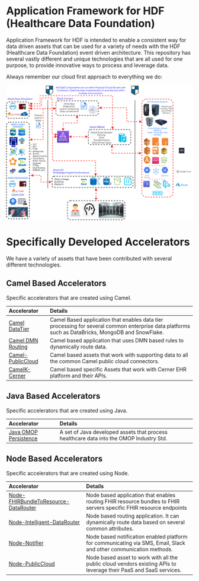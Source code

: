 # Application Framework for HDF (Healthcare Data Foundation)
Application Framework for HDF is intended to enable a consistent way for data driven assets that 
can be used for a variety of needs with the HDF (Healthcare Data Foundation) event driven architecture. This repository has several vastly different and unique technologies that are all used
for one purpose, to provide innovative ways to process and leverage data.

Always remember our cloud first approach to everything we do: <br/>

![iDaaS Data Flow - Detailed.png](https://github.com/Project-Herophilus/Project-Herophilus-Assets/blob/main/images/iDaaS-Platform/Implementations-Gen-CloudAgnostic.png)
<br/>


# Specifically Developed Accelerators
We have a variety of assets that have been contributed with several different technologies.

## Camel Based Accelerators
Specific accelerators that are created using Camel.

| Accelerator                                                                                                           | Details                                                                                                                                           |
|:----------------------------------------------------------------------------------------------------------------------|:--------------------------------------------------------------------------------------------------------------------------------------------------| 
| [Camel DataTier](https://github.com/Project-Herophilus/iDaaS-DREaM/tree/main/Camel-DataTier)              | Camel Based application that enables data tier processing for several common enterprise data platforms such as DataBricks, MongoDB and SnowFlake. |
| [Camel DMN Routing](https://github.com/Project-Herophilus/iDaaS-DREaM/tree/main/Camel-DMN-DataRouting)                | Camel based application that uses DMN based rules to dynamically route data.                                                                      |
| [Camel-PublicCloud](https://github.com/Project-Herophilus/iDaaS-DREaM/tree/main/Camel-PublicCloud) | Camel based assets that work with supporting data to all the common Camel public cloud connectors.                                                |
| [CamelK-Cerner](https://github.com/Project-Herophilus/iDaaS-DREaM/tree/main/CamelK-Cerner)     | Camel based specific Assets that work with Cerner EHR platform and their APIs.                                                                    |

## Java Based Accelerators
Specific accelerators that are created using Java.

| Accelerator                              | Details |
|:-----------------------------------------|:----------------------------| 
|[Java OMOP Persistence](https://github.com/Project-Herophilus/iDaaS-DREaM/tree/main/Java-OMOP-DataPersistence)|A set of Java developed assets that process healthcare data into the OMOP Industry Std.|

## Node Based Accelerators
Specific accelerators that are created using Node.

| Accelerator                                                                                                                              | Details                                                                                                            |
|:-----------------------------------------------------------------------------------------------------------------------------------------|:-------------------------------------------------------------------------------------------------------------------| 
| [Node-FHIRBundleToResource-DataRouter](https://github.com/Project-Herophilus/iDaaS-DREaM/tree/main/Node-FHIRBundleToResource-DataRouter) | Node based application that enables routing FHIR resource bundles to FHIR servers specific FHIR resource endpoints |
| [Node-Intelligent-DataRouter](https://github.com/Project-Herophilus/iDaaS-DREaM/tree/main/Node-Intelligent-DataRouter)| Node based routing application. It can dynamically route data based on several common attributes.                  |
| [Node-Notifier](https://github.com/Project-Herophilus/iDaaS-DREaM/tree/main/Node-Notifier) | Node based notification enabled platform for communicating via SMS, Email, Slack and other communication methods.  |
| [Node-PublicCloud](https://github.com/Project-Herophilus/iDaaS-DREaM/tree/main/Node-PublicCloud)| Node based asset to work with all the public cloud vendors existing APIs to leverage their PaaS and SaaS services. |
